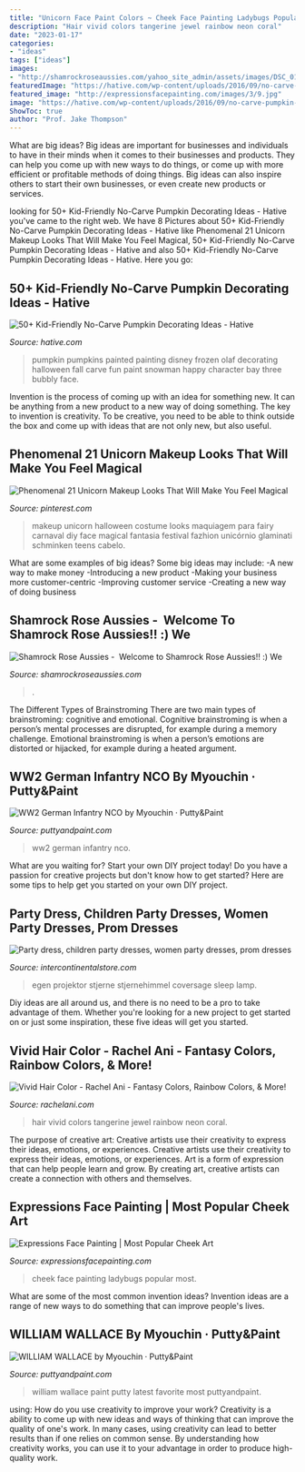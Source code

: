 ```yaml
---
title: "Unicorn Face Paint Colors ~ Cheek Face Painting Ladybugs Popular Most"
description: "Hair vivid colors tangerine jewel rainbow neon coral"
date: "2023-01-17"
categories:
- "ideas"
tags: ["ideas"]
images:
- "http://shamrockroseaussies.com/yahoo_site_admin/assets/images/DSC_0131.262172613_std.JPG"
featuredImage: "https://hative.com/wp-content/uploads/2016/09/no-carve-pumpkin-kids/40-no-carve-pumpkin-decorating.jpg"
featured_image: "http://expressionsfacepainting.com/images/3/9.jpg"
image: "https://hative.com/wp-content/uploads/2016/09/no-carve-pumpkin-kids/40-no-carve-pumpkin-decorating.jpg"
ShowToc: true
author: "Prof. Jake Thompson"
---
```



What are big ideas?
Big ideas are important for businesses and individuals to have in their minds when it comes to their businesses and products. They can help you come up with new ways to do things, or come up with more efficient or profitable methods of doing things. Big ideas can also inspire others to start their own businesses, or even create new products or services.

	

		
looking for 50+ Kid-Friendly No-Carve Pumpkin Decorating Ideas - Hative you've came to the right web. We have 8 Pictures about 50+ Kid-Friendly No-Carve Pumpkin Decorating Ideas - Hative like Phenomenal 21 Unicorn Makeup Looks That Will Make You Feel Magical, 50+ Kid-Friendly No-Carve Pumpkin Decorating Ideas - Hative and also 50+ Kid-Friendly No-Carve Pumpkin Decorating Ideas - Hative. Here you go:
		
    
## 50+ Kid-Friendly No-Carve Pumpkin Decorating Ideas - Hative

<img loading=lazy src="https://hative.com/wp-content/uploads/2016/09/no-carve-pumpkin-kids/40-no-carve-pumpkin-decorating.jpg" onerror="this.onerror=null;this.src='https://tse4.mm.bing.net/th?id=OIP.OGGvLxyfVaAKeh_J-YuK6gHaLG&amp;pid=15.1';" alt="50+ Kid-Friendly No-Carve Pumpkin Decorating Ideas - Hative">

_Source: hative.com_

>pumpkin pumpkins painted painting disney frozen olaf decorating halloween fall carve fun paint snowman happy character bay three bubbly face. 

	

Invention is the process of coming up with an idea for something new. It can be anything from a new product to a new way of doing something. The key to invention is creativity. To be creative, you need to be able to think outside the box and come up with ideas that are not only new, but also useful.

    
## Phenomenal 21 Unicorn Makeup Looks That Will Make You Feel Magical

<img loading=lazy src="https://i.pinimg.com/736x/aa/70/82/aa7082f04f0f47e2500410b8bc1a0623.jpg" onerror="this.onerror=null;this.src='https://tse1.mm.bing.net/th?id=OIP.BepvZKgsrbLovPrxgEDddgHaLG&amp;pid=15.1';" alt="Phenomenal 21 Unicorn Makeup Looks That Will Make You Feel Magical">

_Source: pinterest.com_

>makeup unicorn halloween costume looks maquiagem para fairy carnaval diy face magical fantasia festival fazhion unicórnio glaminati schminken teens cabelo. 

	

What are some examples of big ideas?
Some big ideas may include: 
-A new way to make money 
-Introducing a new product 
-Making your business more customer-centric 
-Improving customer service 
-Creating a new way of doing business

    
## Shamrock Rose Aussies - ﻿﻿﻿ Welcome To Shamrock Rose Aussies!! :) We

<img loading=lazy src="http://shamrockroseaussies.com/yahoo_site_admin/assets/images/DSC_0131.262172613_std.JPG" onerror="this.onerror=null;this.src='https://tse2.mm.bing.net/th?id=OIP.FA26ASpfj6MQy1hfWiuc9wHaE-&amp;pid=15.1';" alt="Shamrock Rose Aussies - ﻿﻿﻿ Welcome to Shamrock Rose Aussies!! :) We">

_Source: shamrockroseaussies.com_

>. 

	

The Different Types of Brainstroming
There are two main types of brainstroming: cognitive and emotional. Cognitive brainstroming is when a person’s mental processes are disrupted, for example during a memory challenge. Emotional brainstroming is when a person’s emotions are distorted or hijacked, for example during a heated argument.

    
## WW2 German Infantry NCO By Myouchin · Putty&amp;Paint

<img loading=lazy src="https://www.puttyandpaint.com/images/uploads/artistworks/26860/cache/tamiya__(1)__sized_l.jpg" onerror="this.onerror=null;this.src='https://tse2.mm.bing.net/th?id=OIP.P6_0etWQ1_IskIZ0t3TpCQHaJ4&amp;pid=15.1';" alt="WW2 German Infantry NCO by Myouchin · Putty&amp;Paint">

_Source: puttyandpaint.com_

>ww2 german infantry nco. 

	

What are you waiting for? Start your own DIY project today!
Do you have a passion for creative projects but don't know how to get started? Here are some tips to help get you started on your own DIY project.

    
## Party Dress, Children Party Dresses, Women Party Dresses, Prom Dresses

<img loading=lazy src="https://ae01.alicdn.com/kf/HTB1yi3fpXuWBuNjSszbq6AS7FXaq/Coversage-Rotating-Night-Light-Projector-Spin-Starry-Sky-Star-Master-Children-Kids-Baby-Sleep-Romantic-Led.jpg_640x640.jpg" onerror="this.onerror=null;this.src='https://tse4.mm.bing.net/th?id=OIP.1x8KYZcnzieUJeORe-n4FQHaHa&amp;pid=15.1';" alt="Party dress, children party dresses, women party dresses, prom dresses">

_Source: intercontinentalstore.com_

>egen projektor stjerne stjernehimmel coversage sleep lamp. 

	

Diy ideas are all around us, and there is no need to be a pro to take advantage of them. Whether you're looking for a new project to get started on or just some inspiration, these five ideas will get you started.

    
## Vivid Hair Color - Rachel Ani - Fantasy Colors, Rainbow Colors, &amp; More!

<img loading=lazy src="https://rachelani.com/wp-content/uploads/2020/05/2018-10-11_16-55-56_316-768x1021.jpeg" onerror="this.onerror=null;this.src='https://tse2.mm.bing.net/th?id=OIP.A26NY0CLePOhinQ5RZAc1gHaJ2&amp;pid=15.1';" alt="Vivid Hair Color - Rachel Ani - Fantasy Colors, Rainbow Colors, &amp; More!">

_Source: rachelani.com_

>hair vivid colors tangerine jewel rainbow neon coral. 

	

The purpose of creative art: Creative artists use their creativity to express their ideas, emotions, or experiences.
Creative artists use their creativity to express their ideas, emotions, or experiences. Art is a form of expression that can help people learn and grow. By creating art, creative artists can create a connection with others and themselves.

    
## Expressions Face Painting | Most Popular Cheek Art

<img loading=lazy src="http://expressionsfacepainting.com/images/3/9.jpg" onerror="this.onerror=null;this.src='https://tse4.mm.bing.net/th?id=OIP.wWWkSlJ0j7959gTBRBAfjAHaJ3&amp;pid=15.1';" alt="Expressions Face Painting | Most Popular Cheek Art">

_Source: expressionsfacepainting.com_

>cheek face painting ladybugs popular most. 

	

What are some of the most common invention ideas?
Invention ideas are a range of new ways to do something that can improve people's lives.

    
## WILLIAM WALLACE By Myouchin · Putty&amp;Paint

<img loading=lazy src="http://www.puttyandpaint.com/images/uploads/artistworks/18552/cache/william_wallace3___sized_l.jpg" onerror="this.onerror=null;this.src='https://tse3.mm.bing.net/th?id=OIP.K7xXE2nLBwKCH5a541XABgHaJ4&amp;pid=15.1';" alt="WILLIAM WALLACE by Myouchin · Putty&amp;Paint">

_Source: puttyandpaint.com_

>william wallace paint putty latest favorite most puttyandpaint. 

	

using: How do you use creativity to improve your work?
Creativity is a ability to come up with new ideas and ways of thinking that can improve the quality of one's work. In many cases, using creativity can lead to better results than if one relies on common sense. By understanding how creativity works, you can use it to your advantage in order to produce high-quality work.

